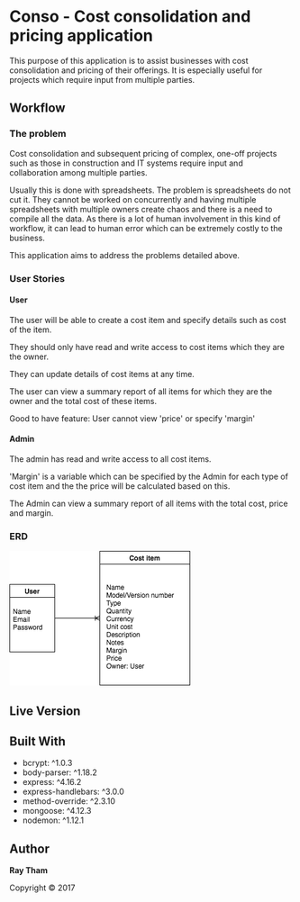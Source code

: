 # Conso - Cost consolidation and pricing application

This purpose of this application is to assist businesses with cost consolidation and pricing of their offerings. It is especially useful for projects which require input from multiple parties.

## Workflow
<!-- Did you write user stories, draw wireframes, use task tracking, produce ERDs? Did you use source control, with regular commits? Include links to them here. -->

### The problem

Cost consolidation and subsequent pricing of complex, one-off projects such as those in construction and IT systems require input and collaboration among multiple parties.

Usually this is done with spreadsheets. The problem is spreadsheets do not cut it. They cannot be worked on concurrently and having multiple spreadsheets with multiple owners create chaos and there is a need to compile all the data. As there is a lot of human involvement in this kind of workflow, it can lead to human error which can be extremely costly to the business.


This application aims to address the problems detailed above.

### User Stories

#### User
The user will be able to create a cost item and specify details such as cost of the item.

They should only have read and write access to cost items which they are the owner.

They can update details of cost items at any time.

The user can view a summary report of all items for which they are the owner and the total cost of these items.

Good to have feature: User cannot view 'price' or specify 'margin'

#### Admin
The admin has read and write access to all cost items.

'Margin' is a variable which can be specified by the Admin for each type of cost item and the the price will be calculated based on this.

The Admin can view a summary report of all items with the total cost, price and margin.

### ERD

![ERD](/public/img/ERD.png)

<!-- ## Getting Started

Provide instructions here about how to get your project running on our local machine. Do we just need to clone and open a certain file or do we need to install anything first.

### Prerequisites

What is needed to install and run the project, how do we install them

```
Code example
```

### How to Use

A step by step guide on how to install and use the project, for example if this is a game, how do we play it.


```
Code example
```

More steps...

```
until finished
```


## Tests

Did you write automated tests? If so, how do we run them.


```
Code example
``` -->

## Live Version


## Built With

* bcrypt: ^1.0.3
* body-parser: ^1.18.2
* express: ^4.16.2
* express-handlebars: ^3.0.0
* method-override: ^2.3.10
* mongoose: ^4.12.3
* nodemon: ^1.12.1



## Author

**Ray Tham**

Copyright © 2017



<!-- ## Acknowledgments

* -->
